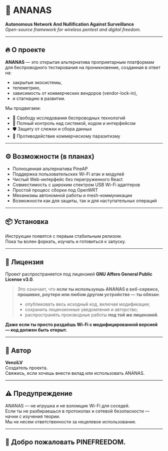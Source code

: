 # 🍍 ANANAS  
**Autonomous Network And Nullification Against Surveillance**  
*Open-source framework for wireless pentest and digital freedom.*

---

## 🔥 О проекте

**ANANAS** — это открытая альтернатива проприетарным платформам для беспроводного тестирования на проникновение, созданная в ответ на:
- закрытые экосистемы,
- телеметрию,
- зависимость от коммерческих вендоров (vendor-lock-in),
- и стагнацию в развитии.

Мы продвигаем:

- 📡 Свободу исследования беспроводных технологий  
- 🧠 Полный контроль над системой, кодом и интерфейсом  
- 🛡️ Защиту от слежки и сбора данных  
- 🚫 Противодействие коммерческому паразитизму

---

## ⚙️ Возможности (в планах)

- Полноценная альтернатива PineAP  
- Поддержка пользовательских Wi-Fi атак и модулей  
- Чистый Web-интерфейс без перегруженного React  
- Совместимость с широким спектром USB Wi-Fi адаптеров  
- Простой процесс сборки под OpenWRT  
- Механизмы автономной работы и mesh-коммуникации  
- Возможности как для защиты, так и для наступательных операций

---

## 📦 Установка

Инструкции появятся с первым стабильным релизом.  
Пока ты волен форкать, изучать и готовиться к запуску.

---

## 📜 Лицензия

Проект распространяется под лицензией **GNU Affero General Public License v3.0**.

> Это означает, что **если ты используешь ANANAS в веб-сервисе, прошивке, роутере или любом другом устройстве — ты обязан**:
>
> - опубликовать весь исходный код, включая модификации;  
> - сохранить лицензионные уведомления и авторство;  
> - распространять производные работы **под той же лицензией**.

**Даже если ты просто раздаёшь Wi-Fi с модифицированной версией — код должен быть открыт.**

---

## 🧠 Автор

**VenziLV**  
Создатель проекта.  
Свяжись, если хочешь внести вклад или использовать ANANAS.

---

## ⚠️ Предупреждение

ANANAS — не игрушка и не взломщик Wi-Fi для соседей.  
Если ты не разбираешься в протоколах и сетевой безопасности — начни с изучения теории.  
Мы не несем ответственности за нецелевое использование.

---

## 🤘 Добро пожаловать PINEFREEDOM.
